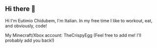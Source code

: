 ## Hi there 👋
Hi I'm Eutimio Chidubem, I'm Italian.
In my free time I like to workout, eat, and obviously, code!

<!--
**EutimioChidubem/EutimioChidubem** is a ✨ _special_ ✨ repository because its `README.md` (this file) appears on your GitHub profile.

Here are some ideas to get you started:

- 🔭 I’m currently working on ...
- 🌱 I’m currently learning ...
- 👯 I’m looking to collaborate on ...
- 🤔 I’m looking for help with ...
- 💬 Ask me about ...
- 📫 How to reach me: ...
- 😄 Pronouns: ...
- ⚡ Fun fact: ...
-->

My Minecraft/Xbox account: TheCrispyEgg (Feel free to add me! I'll probably add you back!)
